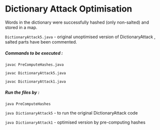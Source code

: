 # Dictionary Attack Optimisation

Words in the dictionary were successfully hashed (only non-salted) and stored in a map.

`DictionaryAttack5.java` - original unoptimised version of DictionaryAttack , salted parts have been commented.





##### Commands to be executed :

`javac PreComputeHashes.java`

`javac DictionaryAttack5.java`

`javac DictionaryAttack1.java`

##### Run the files by :

`java PreComputeHashes`

`java DictionaryAttack5` - to run the original DictionaryAttack code

`java DictionaryAttack1` - optimised version by pre-computing hashes

